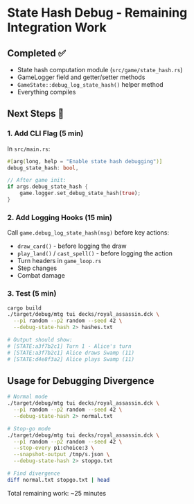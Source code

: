 # State Hash Debug - Remaining Integration Work

## Completed ✅
- State hash computation module (`src/game/state_hash.rs`)
- GameLogger field and getter/setter methods
- `GameState::debug_log_state_hash()` helper method
- Everything compiles

## Next Steps 🚧

### 1. Add CLI Flag (5 min)

In `src/main.rs`:
```rust
#[arg(long, help = "Enable state hash debugging")]
debug_state_hash: bool,

// After game init:
if args.debug_state_hash {
    game.logger.set_debug_state_hash(true);
}
```

### 2. Add Logging Hooks (15 min)

Call `game.debug_log_state_hash(msg)` before key actions:
- `draw_card()` - before logging the draw
- `play_land()` / `cast_spell()` - before logging the action
- Turn headers in `game_loop.rs`
- Step changes
- Combat damage

### 3. Test (5 min)

```bash
cargo build
./target/debug/mtg tui decks/royal_assassin.dck \
  --p1 random --p2 random --seed 42 \
  --debug-state-hash 2> hashes.txt

# Output should show:
# [STATE:a3f7b2c1] Turn 1 - Alice's turn
# [STATE:a3f7b2c1] Alice draws Swamp (11)
# [STATE:d4e8f3a2] Alice plays Swamp (11)
```

## Usage for Debugging Divergence

```bash
# Normal mode
./target/debug/mtg tui decks/royal_assassin.dck \
  --p1 random --p2 random --seed 42 \
  --debug-state-hash 2> normal.txt

# Stop-go mode
./target/debug/mtg tui decks/royal_assassin.dck \
  --p1 random --p2 random --seed 42 \
  --stop-every p1:choice:3 \
  --snapshot-output /tmp/s.json \
  --debug-state-hash 2> stopgo.txt

# Find divergence
diff normal.txt stopgo.txt | head
```

Total remaining work: ~25 minutes
